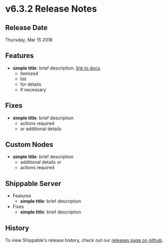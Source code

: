 # v6.3.2 Release Notes

## Release Date
Thursday, Mar 15 2018

## Features
  - **simple title**: brief description. [link to docs](#).
      - itemized
      - list
      - for details
      - if necessary

## Fixes
  - **simple title**: brief description
      - actions required
      - or additional details

## Custom Nodes
  - **simple title**: brief description
      - additional details or
      - actions required

## Shippable Server

  - Features
      - **simple title**: brief description
  - Fixes
      - **simple title**: brief description

## History

To view Shippable's release history, check out our [releases page on github](https://github.com/Shippable/admiral/releases).
